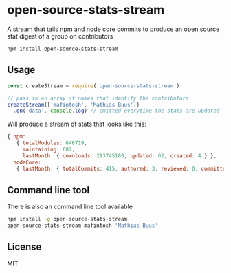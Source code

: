 # open-source-stats-stream

A stream that tails npm and node core commits to produce an open
source stat digest of a group on contributors

```
npm install open-source-stats-stream
```

## Usage

``` js
const createStream = require('open-source-stats-stream')

// pass in an array of names that identify the contributors
createStream(['mafintosh', 'Mathias Buus'])
  .on('data', console.log) // emitted everytime the stats are updated
```

Will produce a stream of stats that looks like this:

```js
{ npm: 
   { totalModules: 646719,
     maintaining: 687,
     lastMonth: { downloads: 293745180, updated: 62, created: 4 } },
  nodeCore: 
   { lastMonth: { totalCommits: 415, authored: 3, reviewed: 0, committed: 1 } } }
```

## Command line tool

There is also an command line tool available

```sh
npm install -g open-source-stats-stream
open-source-stats-stream mafintosh 'Mathias Buus'
```

## License

MIT
